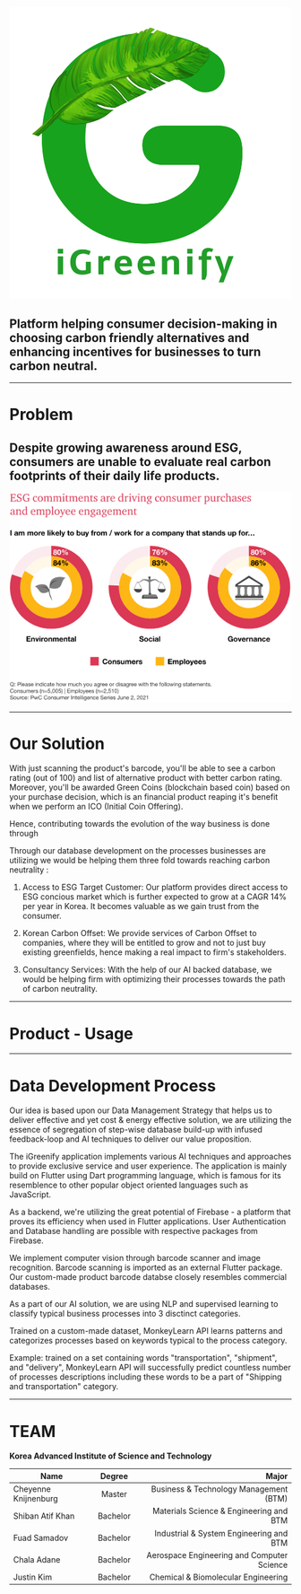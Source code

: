 ![iGreenify](https://github.com/shibanatifkhann/KPMG_Green_Raiders/blob/main/Logo.png)
## **Platform helping consumer decision-making in choosing carbon friendly alternatives and enhancing incentives for businesses to turn carbon neutral.**

***

# Problem

## **Despite growing awareness around ESG, consumers are unable to evaluate real carbon footprints of their daily life products.**

![PwC Report](https://github.com/shibanatifkhann/KPMG_Green_Raiders/blob/main/PwC%20Report.png)

***

# Our Solution

With just scanning the product's barcode, you'll be able to see a carbon rating (out of 100) and list of alternative product with better carbon rating. Moreover, you'll be awarded Green Coins (blockchain based coin) based on your purchase decision, which is an financial product reaping it's benefit when we perform an ICO (Initial Coin Offering).

Hence, contributing towards the evolution of the way business is done through

Through our database development on the processes businesses are utilizing we would be helping them three fold towards reaching carbon neutrality :

1. Access to ESG Target Customer: Our platform provides direct access to ESG concious market which is further expected to grow at a CAGR 14% per year in Korea. It becomes valuable as we gain trust from the consumer.

2. Korean Carbon Offset: We provide services of Carbon Offset to companies, where they will be entitled to grow and not to just buy existing greenfields, hence making a real impact to firm's stakeholders.

3. Consultancy Services: With the help of our AI backed database, we would be helping firm with optimizing their processes towards the path of carbon neutrality.

***
# Product - Usage

***
# Data Development Process

Our idea is based upon our Data Management Strategy that helps us to deliver effective and yet cost & energy effective solution, we are utilizing the essence of segregation of step-wise database build-up with infused feedback-loop and AI techniques to deliver our value proposition.

The iGreenify application implements various AI techniques and approaches to provide exclusive service and user experience.
The application is mainly build on Flutter using Dart programming language, which is famous for its resemblence to other popular object oriented languages such as JavaScript. 

As a backend, we're utilizing the great potential of Firebase - a platform that proves its efficiency when used in Flutter applications. User Authentication and Database handling are possible with respective packages from Firebase.

We implement computer vision through barcode scanner and image recognition. Barcode scanning is imported as an external Flutter package. Our custom-made product barcode databse closely resembles commercial databases.

As a part of our AI solution, we are using NLP and supervised learning to classify typical business processes into 3 disctinct categories.

Trained on a custom-made dataset, MonkeyLearn API learns patterns and categorizes processes based on keywords typical to the process category.

Example: trained on a set containing words "transportation", "shipment", and "delivery", MonkeyLearn API will successfully predict countless number of processes descriptions including these words to be a part of "Shipping and transportation" category.

***

# TEAM
**Korea Advanced Institute of Science and Technology**

| Name        | Degree           | Major  |
| ------------- |:-------------:| -----:|
| Cheyenne Knijnenburg      | Master | Business & Technology Management (BTM) |
| Shiban Atif Khan     | Bachelor     |   Materials Science & Engineering and BTM |
| Fuad Samadov | Bachelor      |    Industrial & System Engineering and BTM |
| Chala Adane | Bachelor      |    Aerospace Engineering and Computer Science |
| Justin Kim | Bachelor      |    Chemical & Biomolecular Engineering |
